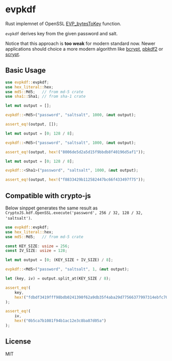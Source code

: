 # evpkdf

Rust implemnet of OpenSSL [EVP_bytesToKey] function.

`evpkdf` derives key from the given password and salt.

Notice that this approach is **too weak** for modern standard
now. Newer applications should choice a more modern algorithm
like [bcrypt], [pbkdf2] or [scrypt].

[EVP_bytesToKey]: https://www.openssl.org/docs/man1.0.2/man3/EVP_BytesToKey.html
[bcrypt]: https://crates.io/crates/bcrypt
[pbkdf2]: https://crates.io/crates/pbkdf2
[scrypt]: https://crates.io/crates/scrypt

## Basic Usage

```rust
use evpkdf::evpkdf;
use hex_literal::hex;
use md5::Md5;   // from md-5 crate
use sha1::Sha1; // from sha-1 crate

let mut output = [];

evpkdf::<Md5>("password", "saltsalt", 1000, &mut output);

assert_eq!(output, []);

let mut output = [0; 128 / 8];

evpkdf::<Md5>("password", "saltsalt", 1000, &mut output);

assert_eq!(output, hex!("8006de5d2a5d15f9bbdb8f40196d5af1"));

let mut output = [0; 128 / 8];

evpkdf::<Sha1>("password", "saltsalt", 1000, &mut output);

assert_eq!(output, hex!("f8833429b112582447bc66f433497f75"));
```

## Compatible with crypto-js

Below sinppet generates the same result as
`CryptoJS.kdf.OpenSSL.execute('password', 256 / 32, 128 / 32, 'saltsalt')`.

```rust
use evpkdf::evpkdf;
use hex_literal::hex;
use md5::Md5;   // from md-5 crate

const KEY_SIZE: usize = 256;
const IV_SIZE: usize = 128;

let mut output = [0; (KEY_SIZE + IV_SIZE) / 8];

evpkdf::<Md5>("password", "saltsalt", 1, &mut output);

let (key, iv) = output.split_at(KEY_SIZE / 8);

assert_eq!(
    key,
    hex!("fdbdf3419fff98bdb0241390f62a9db35f4aba29d77566377997314ebfc709f2")
);

assert_eq!(
    iv,
    hex!("0b5ca7b1081f94b1ac12e3c8ba87d05a")
);
```

## License

MIT

